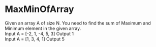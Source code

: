 # MaxMinOfArray
Given an array A of size N. You need to find the sum of Maximum and Minimum element in the given array. <br> Input A = [-2, 1, -4, 5, 3] Output 1
<br>
Input A = [1, 3, 4, 1] Output 5
